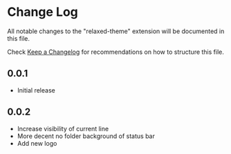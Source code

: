 # Change Log

All notable changes to the "relaxed-theme" extension will be documented in this file.

Check [Keep a Changelog](http://keepachangelog.com/) for recommendations on how to structure this file.

## 0.0.1

- Initial release

## 0.0.2

- Increase visibility of current line
- More decent no folder background of status bar
- Add new logo

